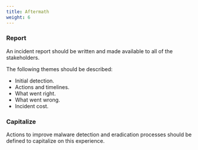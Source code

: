 ```yaml
---
title: Aftermath
weight: 6
---
```

### Report

An incident report should be written and made available to all of the stakeholders.

The following themes should be described:

- Initial detection.
- Actions and timelines.
- What went right.
- What went wrong.
- Incident cost.

### Capitalize

Actions to improve malware detection and eradication processes should be defined to capitalize on this experience.
